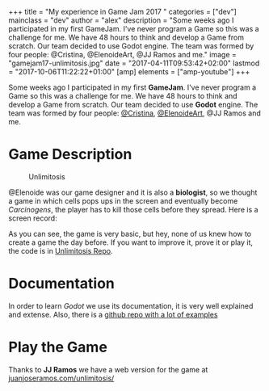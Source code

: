 +++
title = "My experience in Game Jam 2017 "
categories = ["dev"]
mainclass = "dev"
author = "alex"
description = "Some weeks ago I participated in my first GameJam. I've never program a Game so this was a challenge for me. We have 48 hours to think and develop a Game from scratch. Our team decided to use Godot engine. The team was formed by four people: @Cristina, @ElenoideArt, @JJ Ramos and me."
image = "gamejam17-unlimitosis.jpg"
date = "2017-04-11T09:53:42+02:00"
lastmod = "2017-10-06T11:22:22+01:00"
[amp]
    elements = ["amp-youtube"]
+++

Some weeks ago I participated in my first __GameJam__. I've never program a Game so this was a challenge for me. We have 48 hours to think and develop a Game from scratch. Our team decided to use __Godot__ engine. The team was formed by four people: [@Cristina](/en/author/cristina/), <a href="http://elenoideart.deviantart.com/" target="_blank" title="@ElenoideArt">@ElenoideArt</a>, @JJ Ramos and me.

# Game Description

<figure>
        <a href="/img/gamejam17-unlimitosis.jpg">
          <amp-img
            on="tap:lightbox1"
            role="button"
            tabindex="0"
            layout="responsive"
            src="/img/gamejam17-unlimitosis.jpg"
            alt="Unlimitosis"
            title="Unlimitosis"
            sizes="(min-width: 640px) 640px, 100vw"
            width="640"
            height="640">
          </amp-img>
        </a>
        <figcaption>Unlimitosis</figcaption>
</figure>

@Elenoide was our game designer and it is also a __biologist__, so we thought a game in which cells pops ups in the screen and eventually become _Carcinogens_, the player has to kill those cells before they spread. Here is a screen record:

<amp-youtube
    data-videoid="LeyDyRMDmQ4"
    layout="responsive"
    sizes="(min-width: 800px) 800px, 100vw"
    width="800" height="600">
</amp-youtube>

As you can see, the game is very basic, but hey, none of us knew how to create a game the day before. If you want to improve it, prove it or play it, the code is in <a href="https://github.com/elbaulp/GranadaGameJam17" target="_blank" title="Unlimitosis Repo">Unlimitosis Repo</a>.

# Documentation

In order to learn _Godot_ we use its documentation, it is very well explained and extense. Also, there is a <a href="https://github.com/TutorialDoctor/TD-Godot-Games" target="_blank" title="TutorialDoctor">github repo with a lot of examples</a>

# Play the Game

Thanks to __JJ Ramos__ we have a web version for the game at <a href="http://juanjoseramos.com/unlimitosis/" target="_blank" title="http://juanjoseramos.com/unlimitosis/">juanjoseramos.com/unlimitosis/</a>
